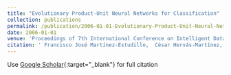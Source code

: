 ```yaml
---
title: "Evolutionary Product-Unit Neural Networks for Classification"
collection: publications
permalink: /publication/2006-01-01-Evolutionary-Product-Unit-Neural-Networks-for-Classification
date: 2006-01-01
venue: 'Proceedings of 7th International Conference on Intelligent Data and Automated Learning (IDEAL 2006)'
citation: ' Francisco José Martínez-Estudillo,  César Hervás-Martínez,  Alfonso Carlos Martínez-Estudillo,  S. Ventura,  Pedro Antonio Gutiérrez, &quot;Evolutionary Product-Unit Neural Networks for Classification.&quot; Proceedings of 7th International Conference on Intelligent Data and Automated Learning (IDEAL 2006), Vol. 4664, 2006, pp. 1320--1328.'
---
```

Use [Google Scholar](https://scholar.google.com/scholar?q=Evolutionary+Product+Unit+Neural+Networks+for+Classification){:target="_blank"} for full citation